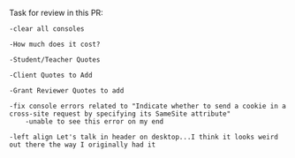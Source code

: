 Task for review in this PR:

    -clear all consoles
    
    -How much does it cost? 
    
    -Student/Teacher Quotes
    
    -Client Quotes to Add
    
    -Grant Reviewer Quotes to add
    
    -fix console errors related to "Indicate whether to send a cookie in a cross-site request by specifying its SameSite attribute"
        -unable to see this error on my end
        
    -left align Let's talk in header on desktop...I think it looks weird out there the way I originally had it

    
